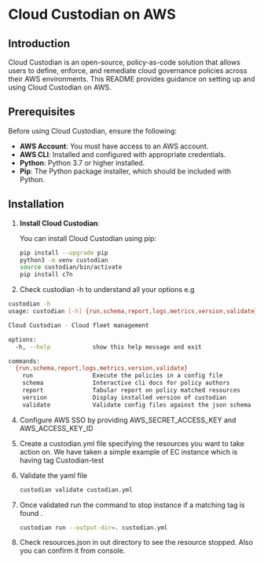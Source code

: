 # Cloud Custodian on AWS

## Introduction

Cloud Custodian is an open-source, policy-as-code solution that allows users to define, enforce, and remediate cloud governance policies across their AWS environments. This README provides guidance on setting up and using Cloud Custodian on AWS.

## Prerequisites

Before using Cloud Custodian, ensure the following:

- **AWS Account**: You must have access to an AWS account.
- **AWS CLI**: Installed and configured with appropriate credentials.
- **Python**: Python 3.7 or higher installed.
- **Pip**: The Python package installer, which should be included with Python.

## Installation

1. **Install Cloud Custodian**:
   
   You can install Cloud Custodian using pip:

   ```bash
   pip install --upgrade pip
   python3 -m venv custodian
   source custodian/bin/activate
   pip install c7n

2. Check custodian -h to understand all your options e.g

   
  ```bash
  custodian -h 
  usage: custodian [-h] {run,schema,report,logs,metrics,version,validate} ...

  Cloud Custodian - Cloud fleet management

  options:
    -h, --help            show this help message and exit

  commands:
    {run,schema,report,logs,metrics,version,validate}
      run                 Execute the policies in a config file
      schema              Interactive cli docs for policy authors
      report              Tabular report on policy matched resources
      version             Display installed version of custodian
      validate            Validate config files against the json schema

```


4. Configure AWS SSO by providing AWS_SECRET_ACCESS_KEY and AWS_ACCESS_KEY_ID

5. Create a custodian.yml file specifying the resources you want to take action on. We have taken a simple example of EC instance which is having tag Custodian-test

6. Validate the yaml file
   ```bash
   custodian validate custodian.yml

7. Once validated run the command to stop instance if a matching tag is found .
      ```bash
      custodian run --output-dir=. custodian.yml

8. Check resources.json in out directory to see the resource stopped. Also you can confirm it from console.



